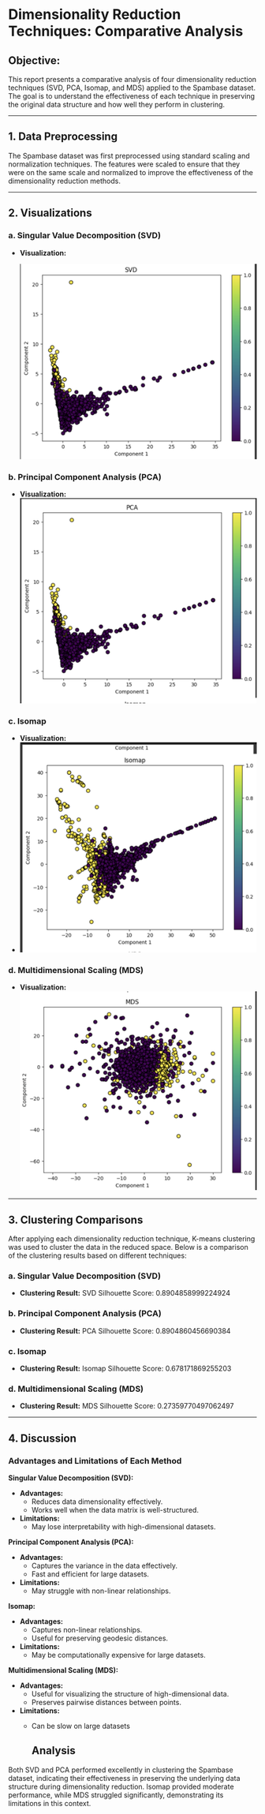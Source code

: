 # Dimensionality Reduction Techniques: Comparative Analysis

## Objective:
This report presents a comparative analysis of four dimensionality reduction techniques (SVD, PCA, Isomap, and MDS) applied to the Spambase dataset. The goal is to understand the effectiveness of each technique in preserving the original data structure and how well they perform in clustering.

---

## 1. Data Preprocessing

The Spambase dataset was first preprocessed using standard scaling and normalization techniques. The features were scaled to ensure that they were on the same scale and normalized to improve the effectiveness of the dimensionality reduction methods.

---

## 2. Visualizations

### a. **Singular Value Decomposition (SVD)**
- **Visualization:**
   

  ![SVD](https://github.com/vans1836/ML_LAB/blob/main/Screenshot%202024-09-30%20at%2011.03.40%20PM.png)
  
    

### b. **Principal Component Analysis (PCA)**
- **Visualization:**
 ![PCA](https://github.com/vans1836/ML_LAB/blob/main/Screenshot%202024-09-30%20at%2011.06.47%20PM.png)



### c. **Isomap**
- **Visualization:**
-  ![ISOMAP](https://github.com/vans1836/ML_LAB/blob/main/Screenshot%202024-09-30%20at%2011.11.25%20PM.png)
   

### d. **Multidimensional Scaling (MDS)**
- **Visualization:**
  ![MDS](https://github.com/vans1836/ML_LAB/blob/main/Screenshot%202024-09-30%20at%2011.11.45%20PM.png)

---

## 3. Clustering Comparisons

After applying each dimensionality reduction technique, K-means clustering was used to cluster the data in the reduced space. Below is a comparison of the clustering results based on different techniques:

### a. **Singular Value Decomposition (SVD)**
- **Clustering Result:** 
    SVD Silhouette Score: 0.8904858999224924

### b. **Principal Component Analysis (PCA)**
- **Clustering Result:** 
  PCA Silhouette Score: 0.8904860456690384
   

### c. **Isomap**
- **Clustering Result:** 
  Isomap Silhouette Score: 0.678171869255203

### d. **Multidimensional Scaling (MDS)**
- **Clustering Result:** 
   MDS Silhouette Score: 0.27359770497062497
---

## 4. Discussion

### Advantages and Limitations of Each Method

**Singular Value Decomposition (SVD):**
- **Advantages:**
    - Reduces data dimensionality effectively.
    - Works well when the data matrix is well-structured.
- **Limitations:**
    - May lose interpretability with high-dimensional datasets.

**Principal Component Analysis (PCA):**
- **Advantages:**
    - Captures the variance in the data effectively.
    - Fast and efficient for large datasets.
- **Limitations:**
    - May struggle with non-linear relationships.

**Isomap:**
- **Advantages:**
    - Captures non-linear relationships.
    - Useful for preserving geodesic distances.
- **Limitations:**
    - May be computationally expensive for large datasets.

**Multidimensional Scaling (MDS):**
- **Advantages:**
    - Useful for visualizing the structure of high-dimensional data.
    - Preserves pairwise distances between points.
- **Limitations:**
    - Can be slow on large datasets
 
      ## Analysis
Both SVD and PCA performed excellently in clustering the Spambase dataset, indicating their effectiveness in preserving the underlying data structure during dimensionality reduction. Isomap provided moderate performance, while MDS struggled significantly, demonstrating its limitations in this context.

